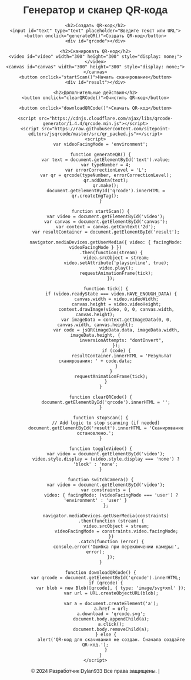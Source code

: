 <head>
    <meta charset="UTF-8">
    <meta name="viewport" content="width=device-width, initial-scale=1.0">
    <title>Генератор и сканер QR-кода</title>
    <style>
        body {
            font-family: Arial, sans-serif;
            text-align: center;
            margin: 20px;
        }
        h1, h2 {
            color: #333;
        }
        input, button {
            margin: 10px;
            padding: 5px;
        }
        #qrcode {
            margin-top: 20px;
        }
        video, canvas {
            display: block;
            margin: 10px auto;
        }
    </style>
</head>
<body>
    <h1>Генератор и сканер QR-кода</h1>

    <h2>Создать QR-код</h2>
    <input id="text" type="text" placeholder="Введите текст или URL">
    <button onclick="generateQR()">Создать QR-код</button>
    <div id="qrcode"></div>

    <h2>Сканировать QR-код</h2>
    <video id="video" width="300" height="300" style="display: none;"></video>
    <canvas id="canvas" width="300" height="300" style="display: none;"></canvas>
    <button onclick="startScan()">Начать сканирование</button>
    <div id="result"></div>

    <h2>Дополнительные действия</h2>
    <button onclick="clearQRCode()">Очистить QR-код</button>
  
    <button onclick="downloadQRCode()">Скачать QR-код</button>

    <script src="https://cdnjs.cloudflare.com/ajax/libs/qrcode-generator/1.4.4/qrcode.min.js"></script>
    <script src="https://raw.githubusercontent.com/sitepoint-editors/jsqrcode/master/src/qr_packed.js"></script>
    <script>
        var videoFacingMode = 'environment';

        function generateQR() {
            var text = document.getElementById('text').value;
            var typeNumber = 4;
            var errorCorrectionLevel = 'L';
            var qr = qrcode(typeNumber, errorCorrectionLevel);
            qr.addData(text);
            qr.make();
            document.getElementById('qrcode').innerHTML = qr.createImgTag();
        }

        function startScan() {
            var video = document.getElementById('video');
            var canvas = document.getElementById('canvas');
            var context = canvas.getContext('2d');
            var resultContainer = document.getElementById('result');

            navigator.mediaDevices.getUserMedia({ video: { facingMode: videoFacingMode } })
                .then(function(stream) {
                    video.srcObject = stream;
                    video.setAttribute('playsinline', true);
                    video.play();
                    requestAnimationFrame(tick);
                });

            function tick() {
                if (video.readyState === video.HAVE_ENOUGH_DATA) {
                    canvas.width = video.videoWidth;
                    canvas.height = video.videoHeight;
                    context.drawImage(video, 0, 0, canvas.width, canvas.height);
                    var imageData = context.getImageData(0, 0, canvas.width, canvas.height);
                    var code = jsQR(imageData.data, imageData.width, imageData.height, {
                        inversionAttempts: "dontInvert",
                    });
                    if (code) {
                        resultContainer.innerHTML = 'Результат сканирования: ' + code.data;
                    }
                }
                requestAnimationFrame(tick);
            }
        }

        function clearQRCode() {
            document.getElementById('qrcode').innerHTML = '';
        }

        function stopScan() {
            // Add logic to stop scanning (if needed)
            document.getElementById('result').innerHTML = 'Сканирование остановлено.';
        }

        function toggleVideo() {
            var video = document.getElementById('video');
            video.style.display = (video.style.display === 'none') ? 'block' : 'none';
        }

        function switchCamera() {
            var video = document.getElementById('video');
            var constraints = {
                video: { facingMode: (videoFacingMode === 'user') ? 'environment' : 'user' }
            };

            navigator.mediaDevices.getUserMedia(constraints)
                .then(function (stream) {
                    video.srcObject = stream;
                    videoFacingMode = constraints.video.facingMode;
                })
                .catch(function (error) {
                    console.error('Ошибка при переключении камеры:', error);
                });
        }

        function downloadQRCode() {
            var qrcode = document.getElementById('qrcode').innerHTML;
            if (qrcode) {
                var blob = new Blob([qrcode], { type: 'image/svg+xml' });
                var url = URL.createObjectURL(blob);

                var a = document.createElement('a');
                a.href = url;
                a.download = 'qrcode.svg';
                document.body.appendChild(a);
                a.click();
                document.body.removeChild(a);
            } else {
                alert('QR-код для скачивания не создан. Сначала создайте QR-код.');
            }
        }
    </script>
 <p>&copy; 2024 Разработчик  Dylan933 Все права защищены. | <span id="companyLink"></span></p>
